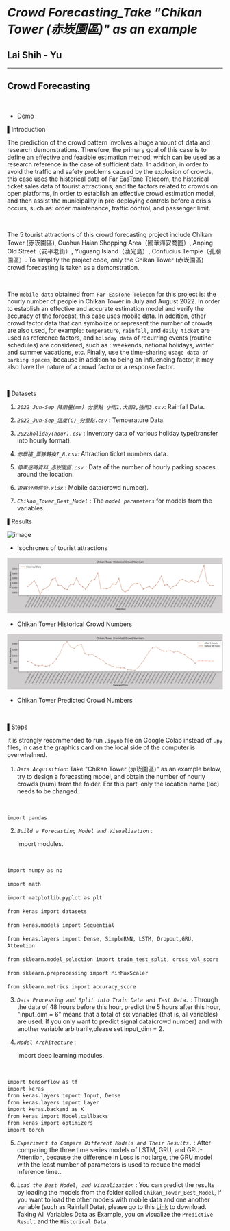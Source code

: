 # ***Crowd Forecasting_Take "Chikan Tower (赤崁園區)" as an example***
## Lai Shih - Yu
---
## **Crowd Forecasting**

<br>
 
  * Demo

▌Introduction

The prediction of the crowd pattern involves a huge amount of data and research demonstrations. Therefore, the primary goal of this case is to define an effective and feasible estimation method, which can be used as a research reference in the case of sufficient data.
In addition, in order to avoid the traffic and safety problems caused by the explosion of crowds, this case uses the historical data of Far EasTone Telecom, the historical ticket sales data of tourist attractions, and the factors related to crowds on open platforms, in order to establish an effective crowd estimation model, and then assist the municipality in pre-deploying controls before a crisis occurs, such as: order maintenance, traffic control, and passenger limit.

<br>

The 5 tourist attractions of this crowd forecasting project include Chikan Tower (赤崁園區), Guohua Haian Shopping Area（國華海安商圈）, Anping Old Street（安平老街）, Yuguang Island（漁光島）, Confucius Temple（孔廟園區）. To simplify the project code, only the Chikan Tower (赤崁園區) crowd forecasting is taken as a demonstration.

<br>

The `mobile data` obtained from `Far EasTone Telecom` for this project is: the hourly number of people in Chikan Tower in July and August 2022. In order to establish an effective and accurate estimation model and verify the accuracy of the forecast, this case uses mobile data. In addition, other crowd factor data that can symbolize or represent the number of crowds are also used, for example: `temperature`, `rainfall`, and `daily ticket` are used as reference factors, and `holiday data` of recurring events (routine schedules) are considered, such as : weekends, national holidays, winter and summer vacations, etc. Finally, use the time-sharing `usage data of parking spaces`, because in addition to being an influencing factor, it may also have the nature of a crowd factor or a response factor.

<br>

▌Datasets

1. *`2022_Jun-Sep_降雨量(mm)_分景點_小雨1,大雨2,強雨3.csv`*: Rainfall Data.

2. *`2022_Jun-Sep_溫度(C)_分景點.csv`* : Temperature Data.

3. *`2022holiday(hour).csv`* : Inventory data of various holiday type(transfer into hourly format).

4. *`赤崁樓_票券轉換7_8.csv`*: Attraction ticket numbers data.

5. *`停車逐時資料_赤崁園區.csv`* : Data of the number of hourly parking spaces around the location.

6. *`遊客分時信令.xlsx`* : Mobile data(crowd number).

7. *`Chikan_Tower_Best_Model`* : The *`model parameters`* for models from the variables.


▌Results

  ![image](Isochrone.PNG)   
 
  * Isochrones of tourist attractions
  

  ![image](Chikan_Tower_Historical_Crowd_Numbers.PNG) 

  * Chikan Tower Historical Crowd Numbers
  

  ![image](Chikan_Tower_Predicted_Crowd_Numbers.PNG)   
  
  * Chikan Tower Predicted Crowd Numbers
  
  <br>

▌Steps
<br>

It is strongly recommended to run `.ipynb` file on Google Colab instead of `.py` files, in case the graphics card on the local side of the computer is overwhelmed.

1. *`Data Acquisition`*: Take "Chikan Tower (赤崁園區)" as an example below, try to design a forecasting model, and obtain the number of hourly crowds (num) from the folder. For this part, only the location name (loc) needs to be changed.

  <br>

    import pandas


2. *`Build a Forecasting Model and Visualization`* : 
   
    Import modules.
   
<br>

    import numpy as np

    import math

    import matplotlib.pyplot as plt

    from keras import datasets

    from keras.models import Sequential

    from keras.layers import Dense, SimpleRNN, LSTM, Dropout,GRU, Attention

    from sklearn.model_selection import train_test_split, cross_val_score

    from sklearn.preprocessing import MinMaxScaler

    from sklearn.metrics import accuracy_score

3. *`Data Processing and Split into Train Data and Test Data.`* : Through the data of 48 hours before this hour, predict the 5 hours after this hour, "input_dim = 6" means that a total of six variables (that is, all variables) are used. 
If you only want to predict signal data(crowd number) and with another variable arbitrarily,please set input_dim = 2.

4. *`Model Architecture`* : 
   
    Import deep learning modules.
   
<br>

    import tensorflow as tf
    import keras
    from keras.layers import Input, Dense
    from keras.layers import Layer
    import keras.backend as K
    from keras import Model,callbacks
    from keras import optimizers
    import torch

5. *`Experiment to Compare Different Models and Their Results.`* : After comparing the three time series models of LSTM, GRU, and GRU-Attention, because the difference in Loss is not large, the GRU model with the least number of parameters is used to reduce the model inference time..

6. *`Load the Best Model, and Visualization`* : You can predict the results by loading the models from the folder called `Chikan_Tower_Best_Model`, if you want to load the other models with mobile data and one another variable (such as Rainfall Data), please go to this [Link](https://drive.google.com/drive/folders/16aHZ4vlz4ARZSpSh6-P8Dq8lnG6JmW8b?usp=sharing) to download. Taking All Variables Data as Example, you cn visualize the `Predictive Result` and the `Historical Data`.
